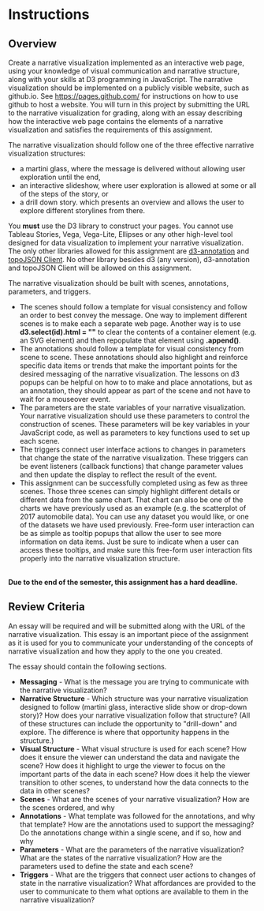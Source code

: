 # Instructions
## Overview
Create a narrative visualization implemented as an interactive web page, using your knowledge of visual communication and narrative structure, along with your skills at D3 programming in JavaScript. The narrative visualization should be implemented on a publicly visible website, such as github.io. See https://pages.github.com/ for instructions on how to use github to host a website. You will turn in this project by submitting the URL to the narrative visualization for grading, along with an essay describing how the interactive web page contains the elements of a narrative visualization and satisfies the requirements of this assignment.

The narrative visualization should follow one of the three effective narrative visualization structures:
* a martini glass, where the message is delivered without allowing user exploration until the end,
* an interactive slideshow, where user exploration is allowed at some or all of the steps of the story, or
* a drill down story. which presents an overview and allows the user to explore different storylines from there.

You **must** use the D3 library to construct your pages. You cannot use Tableau Stories, Vega, Vega-Lite, Ellipses or any other high-level tool designed for data visualization to implement your narrative visualization. The only other libraries allowed for this assignment are [d3-annotation](https://d3-annotation.susielu.com/) and [topoJSON Client](https://github.com/topojson/topojson-client). No other library besides d3 (any version), d3-annotation and topoJSON Client will be allowed on this assignment.

The narrative visualization should be built with scenes, annotations, parameters, and triggers.
* The scenes should follow a template for visual consistency and follow an order to best convey the message. One way to implement different scenes is to make each a separate web page. Another way is to use **d3.select(id).html = ""** to clear the contents of a container element (e.g. an SVG element) and then repopulate that element using **.append()**.
* The annotations should follow a template for visual consistency from scene to scene. These annotations should also highlight and reinforce specific data items or trends that make the important points for the desired messaging of the narrative visualization. The lessons on d3 popups can be helpful on how to to make and place annotations, but as an annotation, they should appear as part of the scene and not have to wait for a mouseover event.
* The parameters are the state variables of your narrative visualization. Your narrative visualization should use these parameters to control the construction of scenes. These parameters will be key variables in your JavaScript code, as well as parameters to key functions used to set up each scene.
* The triggers connect user interface actions to changes in parameters that change the state of the narrative visualization. These triggers can be event listeners (callback functions) that change parameter values and then update the display to reflect the result of the event.
* This assignment can be successfully completed using as few as three scenes. Those three scenes can simply highlight different details or different data from the same chart. That chart can also be one of the charts we have previously used as an example (e.g. the scatterplot of 2017 automobile data). You can use any dataset you would like, or one of the datasets we have used previously. Free-form user interaction can be as simple as tooltip popups that allow the user to see more information on data items. Just be sure to indicate when a user can access these tooltips, and make sure this free-form user interaction fits properly into the narrative visualization structure. 

<br>**Due to the end of the semester, this assignment has a hard deadline.**


## Review Criteria
An essay will be required and will be submitted along with the URL of the narrative visualization. This essay is an important piece of the assignment as it is used for you to communicate your understanding of the concepts of narrative visualization and how they apply to the one you created.

The essay should contain the following sections.
* **Messaging** - What is the message you are trying to communicate with the narrative visualization?
* **Narrative Structure** - Which structure was your narrative visualization designed to follow (martini glass, interactive slide show or drop-down story)? How does your narrative visualization follow that structure? (All of these structures can include the opportunity to "drill-down" and explore. The difference is where that opportunity happens in the structure.)
* **Visual Structure** - What visual structure is used for each scene? How does it ensure the viewer can understand the data and navigate the scene? How does it highlight to urge the viewer to focus on the important parts of the data in each scene? How does it help the viewer transition to other scenes, to understand how the data connects to the data in other scenes?
* **Scenes** - What are the scenes of your narrative visualization?  How are the scenes ordered, and why
* **Annotations** - What template was followed for the annotations, and why that template? How are the annotations used to support the messaging? Do the annotations change within a single scene, and if so, how and why
* **Parameters** - What are the parameters of the narrative visualization? What are the states of the narrative visualization? How are the parameters used to define the state and each scene?
* **Triggers** - What are the triggers that connect user actions to changes of state in the narrative visualization? What affordances are provided to the user to communicate to them what options are available to them in the narrative visualization?